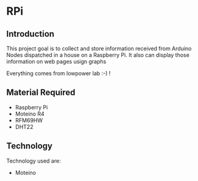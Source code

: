 # RPi
## Introduction
This project goal is to collect and store information received from Arduino Nodes dispatched in a house on a Raspberry Pi. It also can display those information on web pages usign graphs

Everything comes from lowpower lab :-) !
## Material Required
  - Raspberry Pi
  - Moteino R4
  - RFM69HW
  - DHT22
  
## Technology
  Technology used are:
  - Moteino


